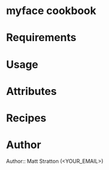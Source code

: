 # myface cookbook

# Requirements

# Usage

# Attributes

# Recipes

# Author

Author:: Matt Stratton (<YOUR_EMAIL>)
